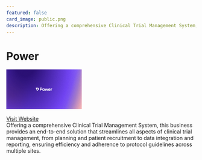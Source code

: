 ```yaml
---
featured: false
card_image: public.png
description: Offering a comprehensive Clinical Trial Management System, this business provides an end-to-end solution that streamlines all aspects of clinical trial management, from planning and patient recruitment to data integration and reporting, ensuring efficiency and adherence to protocol guidelines across multiple sites.
---
```


# Power
<img src="public.png" alt="Logo" style="max-width: 200px; height: auto;">

<a href="https://www.withpower.com/guides/what-is-a-ctms-and-how-is-it-used-in-clinical-trials">Visit Website</a>  
Offering a comprehensive Clinical Trial Management System, this business provides an end-to-end solution that streamlines all aspects of clinical trial management, from planning and patient recruitment to data integration and reporting, ensuring efficiency and adherence to protocol guidelines across multiple sites.
